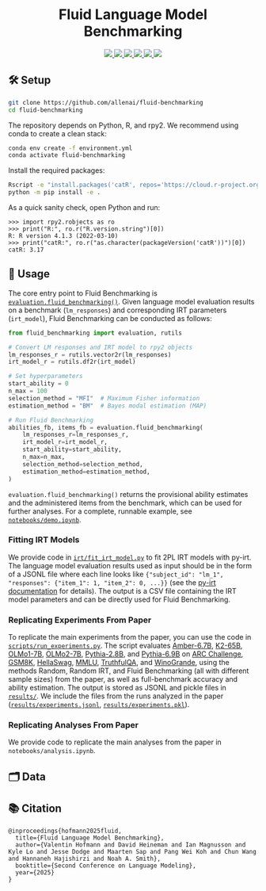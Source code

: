 <div align="center">
  <h1>Fluid Language Model Benchmarking</h1>
</div>

<p align="center">
 <a href="https://www.python.org/">
    <img src="https://img.shields.io/badge/Python-3.10-3776AB?logo=python&logoColor=white">
 </a>
 <a href="https://www.r-project.org/">
    <img src="https://img.shields.io/badge/R-4.1-green?logo=r&logoColor=white">
 </a>
 <a href="https://arxiv.org/abs/TBD">
    <img src="https://img.shields.io/badge/ArXiv-TBD-B31B1B?logo=arxiv&logoColor=white">
  </a>
 <a href="https://allenai.org/blog/TBD">
    <img src="https://img.shields.io/badge/Ai2-Blog-F0529C?logo=data:image/png;base64,iVBORw0KGgoAAAANSUhEUgAAAMgAAADICAYAAACtWK6eAAAJE0lEQVR4nOzde4xcZfnA8WcuO3vfnd3ftr%2BWVhDszQZ6WdkmphqlBDWYKA3BYhATEBKNBgIBrZhgkIiJ0SjBRKOmf0mCmghSTRpIBWnLJdBLim2V3hYK7ba73e3sbmdm58ycY%2BZoNy5ln3a355z3XL6fZBISkjMPYb8z58zM%2B55sS2%2BfIwA%2BUNr0AECYEQigIBBAQSCAgkAABYEACgIBFAQCKAgEUBAIoCAQQEEggIJAAAWBAAoCARQEAigIBFAQCKAgEEBBIICCQAAFgQAKAgEUBAIoCARQEAigIBBAQSCAgkAABYEACgIBFAQCKAgEUBAIoMiaHiCuPpRpk50LbvH1OZ4aPyj3DG%2F39TmSjncQQEEggIJAAAWBAAoCARQEAigIBFAQCKAgEEBBIICCQAAFgQAKAgEUBAIoCARQEAigIBBAQSCAgkAABYEACgLxSXOK%2FTDigEB8srih0%2FQI8ACB%2BOT2tiWmR4AHCMQHD3SsknXNC02PAQ8k7kQ5JSLd6SbPj9uYSsvyhm75StsSubHlCs%2BPfyH5VE4yKf9e7yzHllGn4tvxwypxgdTjOLDwy6bH8NzmeTfK0oYu346%2Fo3xC1p%2Fa4tvxw4pTrAgrJPAVPWgEEmGnaiXTI8QegUTYQatgeoTYI5AI21cZNj1C7BFIRJ2sFuVYbdz0GLFHIBG1pzJkeoREIJCIemXipOkREoFAIuq50jHTIyQCgUTQK%2BUBOVTlE6wgEEgEPTTymukREoNAIub50jHZZ%2FHxblAIJGJ%2BObrP9AiJQiARsmnsgGyfOGF6jEQhkIjYXxmWjSOvmh4jcQgkAoq2JfcP7zA9RiIRSMhZji23D22VXXxzbgSBhFg9jm%2Befkm2lbnuMCVxKwqjouzU5LbB54nDMAIJoYPWGbnn9HbZWRk0PUriEUjIPDn%2Bljww%2FLLUxDE9CggkPHaUT8jPR%2FfKS%2BXjoUwj5%2BOOKWFGIIbtnhiUR868IS9PDJgeRbWsoVsykkrcOxuBBGzMrriLnbaXB2Rr6V150zodiT%2B59nSDbOzslR8WdpoeJVCJC8RybPd0xm%2B2ODJuW%2B6nUcdrRTlsFWR3ZUgOWCPuv4uieztXuEE%2FW%2Bw3PUpgUi29fdH8v4Upts2%2FydeN486ZcGry9Nkj8kzxqPRXx9wXHC8VnaqctsueHvNSJO4dJK7Kdi2Q52lMZeTWtsXuww9%2FLh6Vu4de9OXYsxGqQJ6e%2B7nAnqv%2BSjVqV%2BRkrSRvV8dkvzUseyvDUnKqgc3gpYoTTCBJE6pA1jbNN%2Fr8Vcd213r%2Femx%2F6D9Ver9he8L0CLEUqkBMy6bS7s7s9cchq%2BB%2BaffU2UOhOieezkCtaHqEWErmtz8XYVFDp3y%2Fq09evexmua01%2FDfDqV8ww3sEcgGd6Zz87P%2FWyu%2FnfEaWZvOmx5nWAWvE9AixRCAX6brmBfLC%2FC%2FK55uDvznOxdg9wXoRPxDIDNSvUX7V8ym5v2Ol%2B7OLMBlxJuTF0numx4gdApmhxlRGNuZ73UjC5jdj%2B02PEDsEMkv3da6UeztWmB5jiq3l96TfGjU9RqwQyCzVT7e%2Bl%2F%2BYfKH5w6ZHmWSLI384e9j0GLFCIJfo0a41Mi%2FTYnqMSU%2BefUuKdjR%2FDRBGBHKJ5mdbZVPPdZIOyUX7iVpRHkvYT9L9RCAeuLZxrmxo%2FYjpMSb9duyAbCsdNz1GLBCIR77RfrXpESbVr0UePvO66TFigUA8sizXJRtaFpkeY9I%2Ba1juGnzB8%2FUaSUMgHvpuvjc01yJ1z5b65aeFPabHiDQC8dBl2Vb5eOP%2Fmx5jisdH98qPC7vdn%2FJj5gjEY9c3LzQ9whQ1ceQnhT3yo8Iu06NEEoF4LGzvIOc8Mfqm3DH4N3m3yr3VZ4JAPLYi1xO6HzKe89fS23LDwOZAdnWJCwLxWEMqLb25OabHmNZpuyzrT22Rrw%2F93d20DjoC8cHqxh7TI1zQn4pH5LMn%2FyJfHdwq77AacVqsSffBFdl20yNctC2ld9xHX26urGteIH2Nc2V1rkfa0znTo4UCgfhgXrrZ9Agz9nrllPs4Z2lDXq7JdcvlmXaZk2mW1nQwfyq7QrYyMlSB%2BHFO3JLOuq%2FoTang%2FlOzMdgJ%2FV%2FWGfeRdKEKpH5O7IfGVEYeyffJne0f9eX4iK9QBeKXCafm3kJ5R3lAftHzSWkO8N3EKwsyrbIq1yNLGvJyZfY%2Fpz3d6cbAnn9PZUi%2Bk8DbUEfvL%2BUSbC71y9rxeZF5J8lISr7Uukjubl8uV%2Be6jc5SjOiWrJcqUYHUPVM8GvpAlmbzckf7MlnfcpV0ZYJ7l8D5EhfI4RBvalB%2Fx3g0v0bu6lhuehT8V%2BICCevNa25oWuiub7%2BqodP0KPgfiQskjB7sWCUP5lebHgMfgEAMykpaHu9eK7e0hWclIqYiEEPqcfxuzvWyLmTrRzBV9L%2Fyjagnuj9BHBFAIAbc17FSbm4LzzZBmB6BBOzTTZfJtzu5II8KAgnYD%2FJrJJMK54pDnI9AAvRw57Xu%2FlmIDgIJyMJMm3yr8xrTY2CGCCQgd7YvMz0CZoFAAnJr62LTI2AWCCQAN7VcKT2ZJtNjYBYIJABfawv3z%2BsxPQLxWVe60b1%2FCKKJQHy2KtfD9x4RRiA%2BW8L6jkgjEJ9dnonOJnI4H4H4bA6fXkUagfiMLTyjLXELpizH9n37%2F%2F3WyOQ%2FN6Uyvj7X%2B52sFeVIdVRsx9u19%2F%2BoDHt6vKhIXCCjTsXd%2Fj9uxuyKPDTymvzx7OHQbkwRRYkLJI6KtiUbTj0nb1S434fXuAaJgccKu4jDJwQScQV7QjaN%2FdP0GLFFIBF3rDouVeEWz34hkIizuP%2B5rwgEUBAIoCAQQEEggIJAAAWBAAoCARQEAigIBFAQCKAgEEBBIICCQAAFgQAKAgEUBAIoCARQEAigIBBAwb5YPttRHpAhu%2Bzb8futUd%2BODZFUS28f2%2FAB0%2BAUC1AQCKAgEEBBIICCQAAFgQAKAgEUBAIoCARQEAigIBBAQSCAgkAABYEACgIBFAQCKAgEUBAIoCAQQEEggIJAAAWBAAoCARQEAigIBFAQCKAgEEBBIICCQAAFgQAKAgEUBAIoCARQEAgwPeffAQAA%2F%2F%2BVRx%2FfL810FQAAAABJRU5ErkJggg%3D%3D&logoColor=white">
  </a>
  <a href="https://huggingface.co/datasets/allenai/fluid-benchmarking">
    <img src="https://img.shields.io/badge/Hugging_Face-Data-yellow?logo=huggingface&logoColor=white">
  </a>
 <a href="TBD">
    <img src="https://img.shields.io/badge/License-TBD-orange?logo=opensourceinitiative&logoColor=white">
 </a>
</p>


## 🛠️ Setup

```sh
git clone https://github.com/allenai/fluid-benchmarking
cd fluid-benchmarking
```

The repository depends on Python, R, and rpy2. We recommend using conda to create a clean stack:

```sh
conda env create -f environment.yml
conda activate fluid-benchmarking
```

Install the required packages:

```sh
Rscript -e "install.packages('catR', repos='https://cloud.r-project.org')"
python -m pip install -e .
```

As a quick sanity check, open Python and run:

```pycon
>>> import rpy2.robjects as ro
>>> print("R:", ro.r("R.version.string")[0])
R: R version 4.1.3 (2022-03-10)
>>> print("catR:", ro.r("as.character(packageVersion('catR'))")[0])
catR: 3.17
```

## 🚀 Usage

The core entry point to Fluid Benchmarking is [`evaluation.fluid_benchmarking()`](https://github.com/allenai/fluid-benchmarking/blob/db30ec8f4b1275978156a473a314cfb73e18beff/fluid_benchmarking/evaluation.py#L57). Given language model evaluation results on a benchmark (`lm_responses`) and corresponding IRT parameters (`irt_model`), Fluid Benchmarking can be conducted as follows:

```python
from fluid_benchmarking import evaluation, rutils

# Convert LM responses and IRT model to rpy2 objects
lm_responses_r = rutils.vector2r(lm_responses)
irt_model_r = rutils.df2r(irt_model)

# Set hyperparameters
start_ability = 0
n_max = 100
selection_method = "MFI"  # Maximum Fisher information
estimation_method = "BM"  # Bayes modal estimation (MAP)

# Run Fluid Benchmarking
abilities_fb, items_fb = evaluation.fluid_benchmarking(
    lm_responses_r=lm_responses_r,
    irt_model_r=irt_model_r,
    start_ability=start_ability,
    n_max=n_max,
    selection_method=selection_method,
    estimation_method=estimation_method,
)
```

`evaluation.fluid_benchmarking()` returns the provisional ability estimates and the administered items from the benchmark, which can be used for further analyses. For a complete, runnable example, see [`notebooks/demo.ipynb`](https://github.com/allenai/fluid-benchmarking/blob/main/notebooks/demo.ipynb).


### Fitting IRT Models

We provide code in [`irt/fit_irt_model.py`](https://github.com/allenai/fluid-benchmarking/blob/main/irt/fit_irt_model.py) to fit 2PL IRT models with py-irt. The language model evaluation results used as input should be in the form of a JSONL file where each line looks like
`{"subject_id": "lm_1", "responses": {"item_1": 1, "item_2": 0, ...}}` (see the [py-irt documentation](https://github.com/nd-ball/py-irt) for details). The output is a CSV file containing the IRT model parameters and can be directly used for Fluid Benchmarking.


### Replicating Experiments From Paper

To replicate the main experiments from the paper, you can use the code in [`scripts/run_experiments.py`](https://github.com/allenai/fluid-benchmarking/blob/main/scripts/run_experiments.py). The script evaluates [Amber-6.7B](https://huggingface.co/LLM360/Amber), [K2-65B](https://huggingface.co/LLM360/K2), [OLMo1-7B](https://huggingface.co/allenai/OLMo-7B-0724-hf), [OLMo2-7B](https://huggingface.co/allenai/OLMo-2-1124-7B), [Pythia-2.8B](https://huggingface.co/EleutherAI/pythia-2.8b), and [Pythia-6.9B](https://huggingface.co/EleutherAI/pythia-6.9b) on [ARC Challenge](https://huggingface.co/datasets/allenai/ai2_arc), [GSM8K](https://huggingface.co/datasets/openai/gsm8k), [HellaSwag](https://huggingface.co/datasets/Rowan/hellaswag), [MMLU](https://huggingface.co/datasets/cais/mmlu), [TruthfulQA](https://github.com/sylinrl/TruthfulQA), and [WinoGrande](https://huggingface.co/datasets/allenai/winogrande), using the methods Random, Random IRT, and Fluid Benchmarking (all with different sample sizes) from the paper, as well as full-benchmark accuracy and ability estimation. The output is stored as JSONL and pickle files in [`results/`](https://github.com/allenai/fluid-benchmarking/tree/main/results). We include the files from the runs analyzed in the paper ([`results/experiments.jsonl`](https://github.com/allenai/fluid-benchmarking/blob/main/results/experiments.jsonl), [`results/experiments.pkl`](https://github.com/allenai/fluid-benchmarking/blob/main/results/experiments.pkl)).

### Replicating Analyses From Paper

We provide code to replicate the main analyses from the paper in `notebooks/analysis.ipynb`.


## 🗂️ Data

## 📚 Citation

```
@inproceedings{hofmann2025fluid,
  title={Fluid Language Model Benchmarking},
  author={Valentin Hofmann and David Heineman and Ian Magnusson and Kyle Lo and Jesse Dodge and Maarten Sap and Pang Wei Koh and Chun Wang and Hannaneh Hajishirzi and Noah A. Smith},
  booktitle={Second Conference on Language Modeling},
  year={2025}
}
```